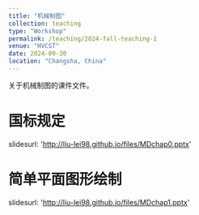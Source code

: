 ```yaml
---
title: "机械制图"
collection: teaching
type: "Workshop"
permalink: /teaching/2024-fall-teaching-1
venue: "HVCST"
date: 2024-09-30
location: "Changsha, China"
---
```


关于机械制图的课件文件。

国标规定
======
slidesurl: 'http://liu-lei98.github.io/files/MDchap0.pptx'

简单平面图形绘制
======
slidesurl: 'http://liu-lei98.github.io/files/MDchap1.pptx'
